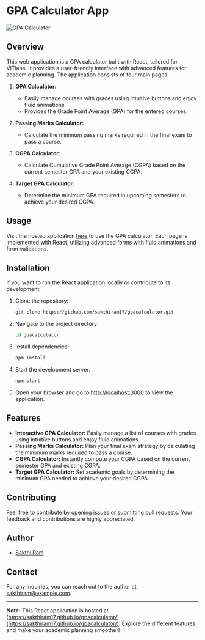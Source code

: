# GPA Calculator App

![GPA Calculator](https://sakthiram17.github.io/gpacalculator/images/gpa_calculator.png)

## Overview

This web application is a GPA calculator built with React, tailored for VITians. It provides a user-friendly interface with advanced features for academic planning. The application consists of four main pages:

1. **GPA Calculator:**
   - Easily manage courses with grades using intuitive buttons and enjoy fluid animations.
   - Provides the Grade Point Average (GPA) for the entered courses.

2. **Passing Marks Calculator:**
   - Calculate the minimum passing marks required in the final exam to pass a course.

3. **CGPA Calculator:**
   - Calculate Cumulative Grade Point Average (CGPA) based on the current semester GPA and your existing CGPA.

4. **Target GPA Calculator:**
   - Determine the minimum GPA required in upcoming semesters to achieve your desired CGPA.

## Usage

Visit the hosted application [here](https://sakthiram17.github.io/gpacalculator/) to use the GPA calculator. Each page is implemented with React, utilizing advanced forms with fluid animations and form validations.

## Installation

If you want to run the React application locally or contribute to its development:

1. Clone the repository:
   ```bash
   git clone https://github.com/sakthiram17/gpacalculator.git
   ```

2. Navigate to the project directory:
   ```bash
   cd gpacalculator
   ```

3. Install dependencies:
   ```bash
   npm install
   ```

4. Start the development server:
   ```bash
   npm start
   ```

5. Open your browser and go to [http://localhost:3000](http://localhost:3000) to view the application.

## Features

- **Interactive GPA Calculator:** Easily manage a list of courses with grades using intuitive buttons and enjoy fluid animations.
- **Passing Marks Calculator:** Plan your final exam strategy by calculating the minimum marks required to pass a course.
- **CGPA Calculator:** Instantly compute your CGPA based on the current semester GPA and existing CGPA.
- **Target GPA Calculator:** Set academic goals by determining the minimum GPA needed to achieve your desired CGPA.

## Contributing

Feel free to contribute by opening issues or submitting pull requests. Your feedback and contributions are highly appreciated.

## Author

- [Sakthi Ram](https://github.com/sakthiram17)

## Contact

For any inquiries, you can reach out to the author at sakthiram@example.com.

---

**Note:** This React application is hosted at [https://sakthiram17.github.io/gpacalculator/](https://sakthiram17.github.io/gpacalculator/). Explore the different features and make your academic planning smoother!
